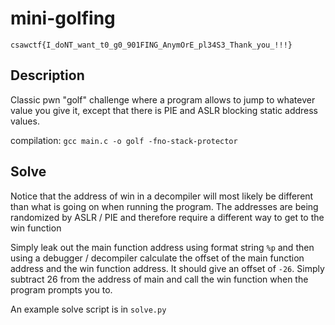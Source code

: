 # mini-golfing
`csawctf{I_doNT_want_t0_g0_901FING_AnymOrE_pl34S3_Thank_you_!!!}`

## Description
Classic pwn "golf" challenge where a program allows to jump to whatever value you give it, except that there is PIE and ASLR blocking static address values. 

compilation: `gcc main.c -o golf -fno-stack-protector`

## Solve
Notice that the address of win in a decompiler will most likely be different than what is going on when running the program. The addresses are being randomized by ASLR / PIE and therefore require a different way to get to the win function

Simply leak out the main function address using format string `%p` and then using a debugger / decompiler calculate the offset of the main function address and the win function address. It should give an offset of `-26`. Simply subtract 26 from the address of main and call the win function when the program prompts you to.

An example solve script is in `solve.py`